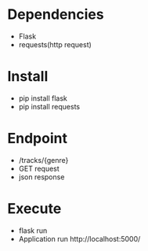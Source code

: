 # Dependencies
   + Flask
   + requests(http request)
# Install
   + pip install flask
   + pip install requests
# Endpoint
   + /tracks/{genre}
   + GET request
   + json response
# Execute
  + flask run
  + Application run http://localhost:5000/

